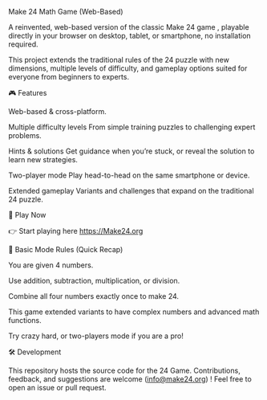 Make 24 Math Game (Web-Based)

A reinvented, web-based version of the classic Make 24 game
, playable directly in your browser on desktop, tablet, or smartphone, no installation required.

This project extends the traditional rules of the 24 puzzle with new dimensions, multiple levels of difficulty, and gameplay options suited for everyone from beginners to experts.

🎮 Features

Web-based & cross-platform. 

Multiple difficulty levels
From simple training puzzles to challenging expert problems.

Hints & solutions
Get guidance when you’re stuck, or reveal the solution to learn new strategies.

Two-player mode
Play head-to-head on the same smartphone or device.

Extended gameplay
Variants and challenges that expand on the traditional 24 puzzle.

🚀 Play Now

👉 Start playing here  https://Make24.org
 

📖 Basic Mode Rules (Quick Recap)

You are given 4 numbers.

Use addition, subtraction, multiplication, or division.

Combine all four numbers exactly once to make 24.

This game extended variants to have complex numbers and advanced math functions.

Try crazy hard, or two-players mode if you are a pro!

🛠️ Development

This repository hosts the source code for the 24 Game.
Contributions, feedback, and suggestions are welcome (info@make24.org) ! Feel free to open an issue or pull request.

